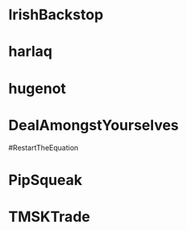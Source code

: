 # IrishBackstop
# harlaq
# hugenot
# DealAmongstYourselves
#RestartTheEquation
# PipSqueak
# TMSKTrade
